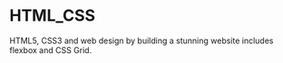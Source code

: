 # HTML_CSS
HTML5, CSS3 and web design by building a stunning website includes flexbox and CSS Grid.
